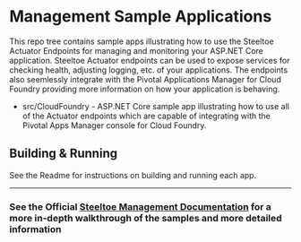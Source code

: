 # Management Sample Applications

This repo tree contains sample apps illustrating how to use the Steeltoe Actuator Endpoints for managing and monitoring your ASP.NET Core application. Steeltoe Actuator endpoints can be used to expose services for checking health, adjusting logging, etc. of your applications. The endpoints also seemlessly integrate with the Pivotal Applications Manager for Cloud Foundry providing more information on how your application is behaving.

* src/CloudFoundry - ASP.NET Core sample app illustrating how to use all of the Actuator endpoints which are capable of integrating with the Pivotal Apps Manager console for Cloud Foundry.

## Building & Running

See the Readme for instructions on building and running each app.

---

### See the Official [Steeltoe Management Documentation](https://steeltoe.io/docs/v3/management/) for a more in-depth walkthrough of the samples and more detailed information

